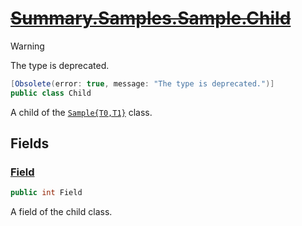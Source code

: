 # [~~Summary.Samples.Sample.Child~~](../src/Core/Samples/Sample.cs#L32)
> [!WARNING]
> The type is deprecated.

```cs
[Obsolete(error: true, message: "The type is deprecated.")]
public class Child
```

A child of the [`Sample{T0,T1}`](./Sample{T0,T1}.md) class.

## Fields
### [Field](../src/Core/Samples/Sample.cs#L37)
```cs
public int Field
```

A field of the child class.

